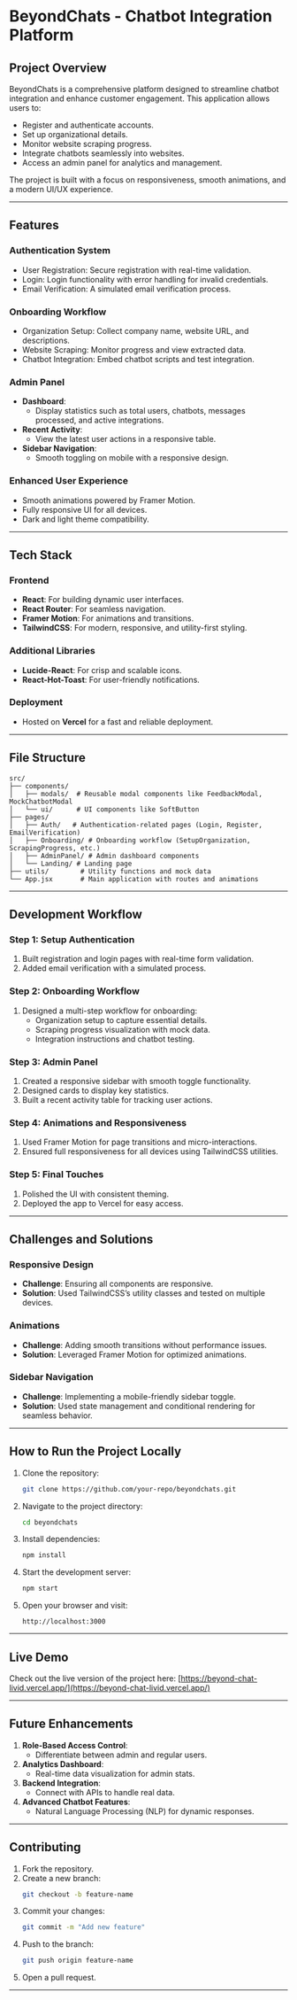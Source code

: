 # BeyondChats - Chatbot Integration Platform

## **Project Overview**
BeyondChats is a comprehensive platform designed to streamline chatbot integration and enhance customer engagement. This application allows users to:

- Register and authenticate accounts.
- Set up organizational details.
- Monitor website scraping progress.
- Integrate chatbots seamlessly into websites.
- Access an admin panel for analytics and management.

The project is built with a focus on responsiveness, smooth animations, and a modern UI/UX experience.

---

## **Features**

### **Authentication System**
- User Registration: Secure registration with real-time validation.
- Login: Login functionality with error handling for invalid credentials.
- Email Verification: A simulated email verification process.

### **Onboarding Workflow**
- Organization Setup: Collect company name, website URL, and descriptions.
- Website Scraping: Monitor progress and view extracted data.
- Chatbot Integration: Embed chatbot scripts and test integration.

### **Admin Panel**
- **Dashboard**:
  - Display statistics such as total users, chatbots, messages processed, and active integrations.
- **Recent Activity**:
  - View the latest user actions in a responsive table.
- **Sidebar Navigation**:
  - Smooth toggling on mobile with a responsive design.

### **Enhanced User Experience**
- Smooth animations powered by Framer Motion.
- Fully responsive UI for all devices.
- Dark and light theme compatibility.

---

## **Tech Stack**

### **Frontend**
- **React**: For building dynamic user interfaces.
- **React Router**: For seamless navigation.
- **Framer Motion**: For animations and transitions.
- **TailwindCSS**: For modern, responsive, and utility-first styling.

### **Additional Libraries**
- **Lucide-React**: For crisp and scalable icons.
- **React-Hot-Toast**: For user-friendly notifications.

### **Deployment**
- Hosted on **Vercel** for a fast and reliable deployment.

---

## **File Structure**

```plaintext
src/
├── components/
│   ├── modals/  # Reusable modal components like FeedbackModal, MockChatbotModal
│   └── ui/      # UI components like SoftButton
├── pages/
│   ├── Auth/   # Authentication-related pages (Login, Register, EmailVerification)
│   ├── Onboarding/ # Onboarding workflow (SetupOrganization, ScrapingProgress, etc.)
│   ├── AdminPanel/ # Admin dashboard components
│   └── Landing/ # Landing page
├── utils/        # Utility functions and mock data
└── App.jsx       # Main application with routes and animations
```

---

## **Development Workflow**

### **Step 1: Setup Authentication**
1. Built registration and login pages with real-time form validation.
2. Added email verification with a simulated process.

### **Step 2: Onboarding Workflow**
1. Designed a multi-step workflow for onboarding:
   - Organization setup to capture essential details.
   - Scraping progress visualization with mock data.
   - Integration instructions and chatbot testing.

### **Step 3: Admin Panel**
1. Created a responsive sidebar with smooth toggle functionality.
2. Designed cards to display key statistics.
3. Built a recent activity table for tracking user actions.

### **Step 4: Animations and Responsiveness**
1. Used Framer Motion for page transitions and micro-interactions.
2. Ensured full responsiveness for all devices using TailwindCSS utilities.

### **Step 5: Final Touches**
1. Polished the UI with consistent theming.
2. Deployed the app to Vercel for easy access.

---

## **Challenges and Solutions**

### **Responsive Design**
- **Challenge**: Ensuring all components are responsive.
- **Solution**: Used TailwindCSS’s utility classes and tested on multiple devices.

### **Animations**
- **Challenge**: Adding smooth transitions without performance issues.
- **Solution**: Leveraged Framer Motion for optimized animations.

### **Sidebar Navigation**
- **Challenge**: Implementing a mobile-friendly sidebar toggle.
- **Solution**: Used state management and conditional rendering for seamless behavior.

---

## **How to Run the Project Locally**

1. Clone the repository:
   ```bash
   git clone https://github.com/your-repo/beyondchats.git
   ```

2. Navigate to the project directory:
   ```bash
   cd beyondchats
   ```

3. Install dependencies:
   ```bash
   npm install
   ```

4. Start the development server:
   ```bash
   npm start
   ```

5. Open your browser and visit:
   ```plaintext
   http://localhost:3000
   ```

---

## **Live Demo**
Check out the live version of the project here:
[https://beyond-chat-livid.vercel.app/](https://beyond-chat-livid.vercel.app/)

---

## **Future Enhancements**
1. **Role-Based Access Control**:
   - Differentiate between admin and regular users.
2. **Analytics Dashboard**:
   - Real-time data visualization for admin stats.
3. **Backend Integration**:
   - Connect with APIs to handle real data.
4. **Advanced Chatbot Features**:
   - Natural Language Processing (NLP) for dynamic responses.

---

## **Contributing**
1. Fork the repository.
2. Create a new branch:
   ```bash
   git checkout -b feature-name
   ```
3. Commit your changes:
   ```bash
   git commit -m "Add new feature"
   ```
4. Push to the branch:
   ```bash
   git push origin feature-name
   ```
5. Open a pull request.

---


